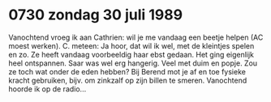# 0730 zondag 30 juli 1989
Vanochtend vroeg ik aan Cathrien: wil je me vandaag een beetje helpen (AC moest werken). C.  meteen: Ja hoor, dat wil ik wel, met de kleintjes spelen en zo.  Ze heeft vandaag voorbeeldig haar ebst gedaan. Het ging eigenlijk heel ontspannen. Saar was wel erg hangerig. Veel met duim en popje. Zou ze toch wat onder de eden hebben? Bij Berend mot je af en toe fysieke kracht gebruiken, bijv. om zinkzalf op zijn billen te smeren.
Vanochtend hoorde ik op de radio...